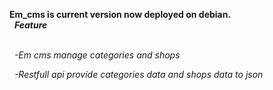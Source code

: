 __Em_cms is current version now deployed on debian.__<br/>
&nbsp;  __*Feature*__<br/><br/>

&nbsp;  _-Em cms manage categories and shops_<br/>

&nbsp;  _-Restfull api provide categories data and shops data to json_<br/>


